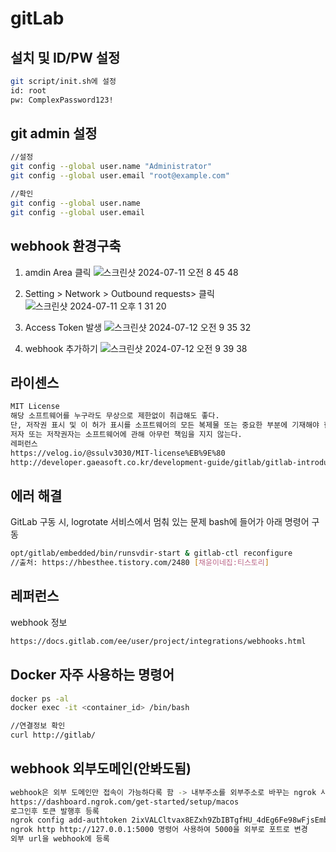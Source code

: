 # gitLab

## 설치 및 ID/PW 설정
```bash
git script/init.sh에 설정 
id: root
pw: ComplexPassword123! 
```


## git admin 설정
```bash
//설정
git config --global user.name "Administrator"
git config --global user.email "root@example.com"

//확인
git config --global user.name
git config --global user.email
```

## webhook 환경구축
1. amdin Area 클릭
![스크린샷 2024-07-11 오전 8 45 48](https://github.com/grandff/llm-code-teacher/assets/29056140/243a5a64-be41-4566-ba7c-c1b2bff6354e)

2. Setting > Network > Outbound requests> 클릭
![스크린샷 2024-07-11 오후 1 31 20](https://github.com/grandff/llm-code-teacher/assets/29056140/99c757ff-2f38-4c2d-a9cf-689636bc94e1)

3. Access Token 발생 
![스크린샷 2024-07-12 오전 9 35 32](https://github.com/user-attachments/assets/9befb8ac-fb6f-4676-955b-aaf7faa66b3f)

4. webhook 추가하기
![스크린샷 2024-07-12 오전 9 39 38](https://github.com/user-attachments/assets/aef7ea8e-9e17-4bc9-949b-08187f4c727a)


## 라이센스
```bash
MIT License
해당 소프트웨어를 누구라도 무상으로 제한없이 취급해도 좋다.
단, 저작권 표시 및 이 허가 표시를 소프트웨어의 모든 복제물 또는 중요한 부분에 기재해야 한다.
저자 또는 저작권자는 소프트웨어에 관해 아무런 책임을 지지 않는다.
레퍼런스
https://velog.io/@ssulv3030/MIT-license%EB%9E%80
http://developer.gaeasoft.co.kr/development-guide/gitlab/gitlab-introduce/
```



## 에러 해결
GitLab 구동 시, logrotate 서비스에서 멈춰 있는 문제 bash에 들어가 아래 명령어 구동
```bash
opt/gitlab/embedded/bin/runsvdir-start & gitlab-ctl reconfigure
//출처: https://hbesthee.tistory.com/2480 [채윤이네집:티스토리]
```

## 레퍼런스
webhook 정보
```bash
https://docs.gitlab.com/ee/user/project/integrations/webhooks.html
```

## Docker 자주 사용하는 명령어 
```bash
docker ps -al
docker exec -it <container_id> /bin/bash

//연결정보 확인
curl http://gitlab/
```



## webhook 외부도메인(안봐도됨)
```bash
webhook은 외부 도메인만 접속이 가능하다록 함 -> 내부주소를 외부주소로 바꾸는 ngrok 사용
https://dashboard.ngrok.com/get-started/setup/macos
로그인후 토큰 발행후 등록
ngrok config add-authtoken 2ixVALCltvax8EZxh9ZbIBTgfHU_4dEg6Fe98wFjsEmbv2tPu
ngrok http http://127.0.0.1:5000 명령어 사용하여 5000을 외부로 포트로 변경 
외부 url을 webhook에 등록
```



